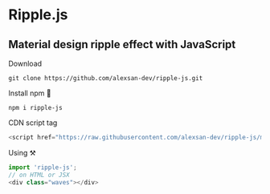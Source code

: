 # Ripple.js
## Material design ripple effect with JavaScript

Download 
```
git clone https://github.com/alexsan-dev/ripple-js.git
```

Install npm 🔧
```
npm i ripple-js
```

CDN script tag
```javascript
<script href="https://raw.githubusercontent.com/alexsan-dev/ripple-js/master/index.js"></script>
```


Using ⚒️
```javascript
import 'ripple-js';
// on HTML or JSX
<div class="waves"></div>
```
